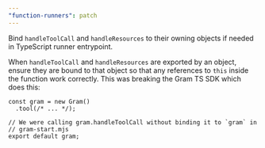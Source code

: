 ```yaml
---
"function-runners": patch
---
```


Bind `handleToolCall` and `handleResources` to their owning objects if needed
in TypeScript runner entrypoint.

When `handleToolCall` and `handleResources` are exported by an object, ensure
they are bound to that object so that any references to `this` inside the
function work correctly. This was breaking the Gram TS SDK which does this:

```
const gram = new Gram()
  .tool(/* ... */);

// We were calling gram.handleToolCall without binding it to `gram` in
// gram-start.mjs
export default gram;
```
